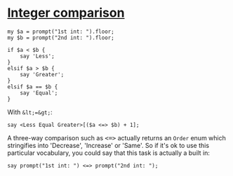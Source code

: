 [1]: http://rosettacode.org/wiki/Integer_comparison

# [Integer comparison][1]

```perl6
my $a = prompt("1st int: ").floor;
my $b = prompt("2nd int: ").floor;
 
if $a < $b {
    say 'Less';
}
elsif $a > $b {
    say 'Greater';
}
elsif $a == $b {
    say 'Equal';
}
```


With `&lt;=&gt;`:

```perl6
say <Less Equal Greater>[($a <=> $b) + 1];
```


A three-way comparison such as <tt>&lt;=&gt;</tt> actually returns an `Order` enum which stringifies into 'Decrease', 'Increase' or 'Same'. So if it's ok to use this particular vocabulary, you could say that this task is actually a built in:

```perl6
say prompt("1st int: ") <=> prompt("2nd int: ");
```